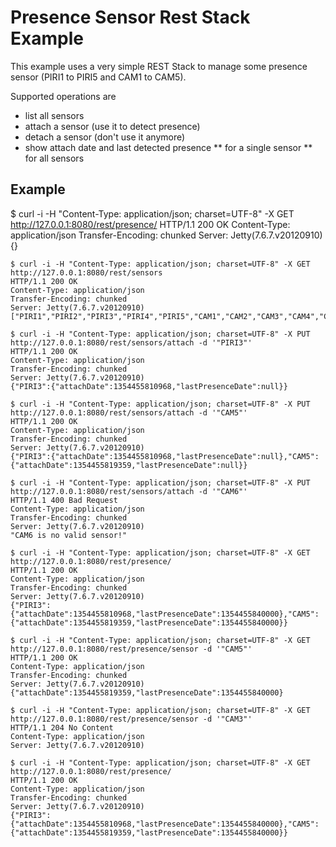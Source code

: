 # Presence Sensor Rest Stack Example #

This example uses a very simple REST Stack to manage some presence sensor 
(PIRI1 to PIRI5 and CAM1 to CAM5).

Supported operations are
* list all sensors
* attach a sensor (use it to detect presence)
* detach a sensor (don't use it anymore)
* show attach date and last detected presence
** for a single sensor
** for all sensors


## Example ##

$ curl -i -H "Content-Type: application/json; charset=UTF-8" -X GET http://127.0.0.1:8080/rest/presence/
HTTP/1.1 200 OK
Content-Type: application/json
Transfer-Encoding: chunked
Server: Jetty(7.6.7.v20120910)
{}

	$ curl -i -H "Content-Type: application/json; charset=UTF-8" -X GET http://127.0.0.1:8080/rest/sensors
	HTTP/1.1 200 OK
	Content-Type: application/json
	Transfer-Encoding: chunked
	Server: Jetty(7.6.7.v20120910)
	["PIRI1","PIRI2","PIRI3","PIRI4","PIRI5","CAM1","CAM2","CAM3","CAM4","CAM5"]
	
	$ curl -i -H "Content-Type: application/json; charset=UTF-8" -X PUT http://127.0.0.1:8080/rest/sensors/attach -d '"PIRI3"'
	HTTP/1.1 200 OK
	Content-Type: application/json
	Transfer-Encoding: chunked
	Server: Jetty(7.6.7.v20120910)
	{"PIRI3":{"attachDate":1354455810968,"lastPresenceDate":null}}
	
	$ curl -i -H "Content-Type: application/json; charset=UTF-8" -X PUT http://127.0.0.1:8080/rest/sensors/attach -d '"CAM5"'
	HTTP/1.1 200 OK
	Content-Type: application/json
	Transfer-Encoding: chunked
	Server: Jetty(7.6.7.v20120910)
	{"PIRI3":{"attachDate":1354455810968,"lastPresenceDate":null},"CAM5":{"attachDate":1354455819359,"lastPresenceDate":null}}
	
	$ curl -i -H "Content-Type: application/json; charset=UTF-8" -X PUT http://127.0.0.1:8080/rest/sensors/attach -d '"CAM6"'
	HTTP/1.1 400 Bad Request
	Content-Type: application/json
	Transfer-Encoding: chunked
	Server: Jetty(7.6.7.v20120910)
	"CAM6 is no valid sensor!"
	
	$ curl -i -H "Content-Type: application/json; charset=UTF-8" -X GET http://127.0.0.1:8080/rest/presence/
	HTTP/1.1 200 OK
	Content-Type: application/json
	Transfer-Encoding: chunked
	Server: Jetty(7.6.7.v20120910)
	{"PIRI3":{"attachDate":1354455810968,"lastPresenceDate":1354455840000},"CAM5":{"attachDate":1354455819359,"lastPresenceDate":1354455840000}}
	
	$ curl -i -H "Content-Type: application/json; charset=UTF-8" -X GET http://127.0.0.1:8080/rest/presence/sensor -d '"CAM5"'
	HTTP/1.1 200 OK
	Content-Type: application/json
	Transfer-Encoding: chunked
	Server: Jetty(7.6.7.v20120910)
	{"attachDate":1354455819359,"lastPresenceDate":1354455840000}
	
	$ curl -i -H "Content-Type: application/json; charset=UTF-8" -X GET http://127.0.0.1:8080/rest/presence/sensor -d '"CAM3"'
	HTTP/1.1 204 No Content
	Content-Type: application/json
	Server: Jetty(7.6.7.v20120910)
	
	$ curl -i -H "Content-Type: application/json; charset=UTF-8" -X GET http://127.0.0.1:8080/rest/presence/
	HTTP/1.1 200 OK
	Content-Type: application/json
	Transfer-Encoding: chunked
	Server: Jetty(7.6.7.v20120910)
	{"PIRI3":{"attachDate":1354455810968,"lastPresenceDate":1354455840000},"CAM5":{"attachDate":1354455819359,"lastPresenceDate":1354455840000}}

